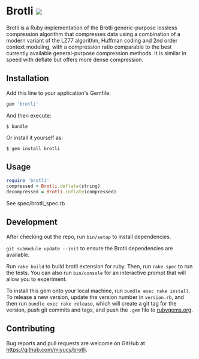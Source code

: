 # Brotli [![](https://travis-ci.org/miyucy/brotli.svg)](https://travis-ci.org/miyucy/brotli)

Brotli is a Ruby implementation of the Brotli generic-purpose lossless
compression algorithm that compresses data using a combination of a modern
variant of the LZ77 algorithm, Huffman coding and 2nd order context modeling,
with a compression ratio comparable to the best currently available
general-purpose compression methods. It is similar in speed with deflate but
offers more dense compression.

## Installation

Add this line to your application's Gemfile:

```ruby
gem 'brotli'
```

And then execute:

    $ bundle

Or install it yourself as:

    $ gem install brotli

## Usage

```ruby
require 'brotli'
compressed = Brotli.deflate(string)
decompressed = Brotli.inflate(compressed)
```

See spec/brotli_spec.rb

## Development

After checking out the repo, run `bin/setup` to install dependencies.

`git submodule update --init` to ensure the Brotli dependencies are available.

Run `rake build` to build brotli extension for ruby. Then, run `rake spec` to run the tests. You can also run `bin/console` for an interactive prompt that will allow you to experiment.

To install this gem onto your local machine, run `bundle exec rake install`. To release a new version, update the version number in `version.rb`, and then run `bundle exec rake release`, which will create a git tag for the version, push git commits and tags, and push the `.gem` file to [rubygems.org](https://rubygems.org).

## Contributing

Bug reports and pull requests are welcome on GitHub at https://github.com/miyucy/brotli.
